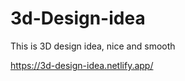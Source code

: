 # 3d-Design-idea  

This is 3D design idea, nice and smooth                       

https://3d-design-idea.netlify.app/ 
